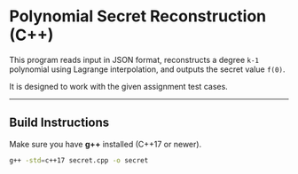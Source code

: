 # Polynomial Secret Reconstruction (C++)

This program reads input in JSON format, reconstructs a degree `k-1` polynomial using Lagrange interpolation, and outputs the secret value `f(0)`.

It is designed to work with the given assignment test cases.

---

## Build Instructions

Make sure you have **g++** installed (C++17 or newer).

```bash
g++ -std=c++17 secret.cpp -o secret